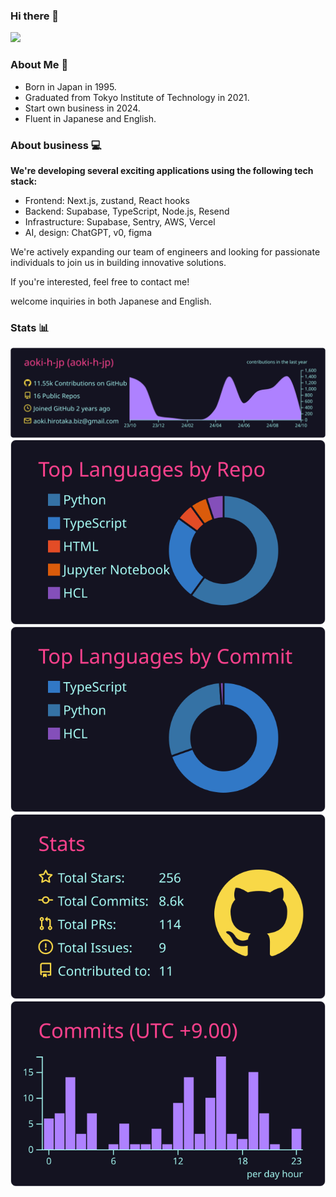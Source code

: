 ### Hi there 👋
[![](https://visitcount.itsvg.in/api?id=aoki-h-jp&label=Profile%20Views&color=3&icon=5&pretty=true)](https://visitcount.itsvg.in)

### About Me 📝
- Born in Japan in 1995.
- Graduated from Tokyo Institute of Technology in 2021.
- Start own business in 2024.
- Fluent in Japanese and English.

### About business 💻

**We're developing several exciting applications using the following tech stack:**

- Frontend: Next.js, zustand, React hooks
- Backend: Supabase, TypeScript, Node.js, Resend
- Infrastructure: Supabase, Sentry, AWS, Vercel
- AI, design: ChatGPT, v0, figma

We're actively expanding our team of engineers and looking for passionate individuals to join us in building innovative solutions.

If you're interested, feel free to contact me!

welcome inquiries in both Japanese and English.

### Stats 📊
[![](https://raw.githubusercontent.com/aoki-h-jp/aoki-h-jp/main/profile-summary-card-output/radical/0-profile-details.svg)](https://github.com/vn7n24fzkq/github-profile-summary-cards)
[![](https://raw.githubusercontent.com/aoki-h-jp/aoki-h-jp/main/profile-summary-card-output/radical/1-repos-per-language.svg)](https://github.com/vn7n24fzkq/github-profile-summary-cards) [![](https://raw.githubusercontent.com/aoki-h-jp/aoki-h-jp/main/profile-summary-card-output/radical/2-most-commit-language.svg)](https://github.com/vn7n24fzkq/github-profile-summary-cards)
[![](https://raw.githubusercontent.com/aoki-h-jp/aoki-h-jp/main/profile-summary-card-output/radical/3-stats.svg)](https://github.com/vn7n24fzkq/github-profile-summary-cards) [![](https://raw.githubusercontent.com/aoki-h-jp/aoki-h-jp/main/profile-summary-card-output/radical/4-productive-time.svg)](https://github.com/vn7n24fzkq/github-profile-summary-cards)
